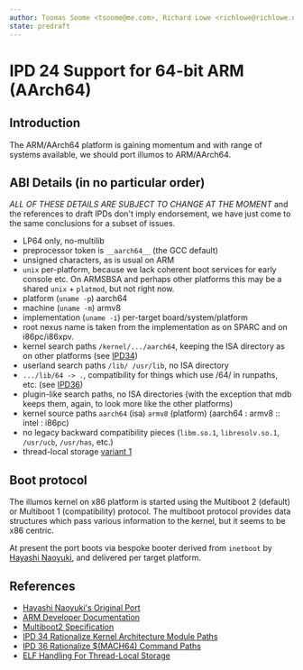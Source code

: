 ```yaml
---
author: Toomas Soome <tsoome@me.com>, Richard Lowe <richlowe@richlowe.net>
state: predraft
---
```


# IPD 24 Support for 64-bit ARM (AArch64)

## Introduction

The ARM/AArch64 platform is gaining momentum and with range of systems available, we
should port illumos to ARM/AArch64.

## ABI Details (in no particular order)

_ALL OF THESE DETAILS ARE SUBJECT TO CHANGE AT THE MOMENT_
and the references to draft IPDs don't imply endorsement, we have just come
to the same conclusions for a subset of issues.

- LP64 only, no-multilib
- preprocessor token is `__aarch64__` (the GCC default)
- unsigned characters, as is usual on ARM
- `unix` per-platform, because we lack coherent boot services for early
  console etc.  On ARMSBSA and perhaps other platforms this may be a
  shared `unix` + `platmod`, but not right now.
- platform (`uname -p`) aarch64
- machine (`uname -m`) armv8
- implementation (`uname -i`) per-target board/system/platform
- root nexus name is taken from the implementation as on SPARC and on i86pc/i86xpv.
- kernel search paths `/kernel/.../aarch64`, keeping the ISA directory as on
  other platforms (see [IPD34](../0034/README.md))
- userland search paths `/lib/ /usr/lib`, no ISA directory
- `.../lib/64 -> .`, compatibility for things which use /64/ in runpaths, etc.
  (see [IPD36](../0036/README.md))
- plugin-like search paths, no ISA directories (with the exception that mdb
  keeps them, again, to look more like the other platforms)
- kernel source paths `aarch64` (isa) `armv8` (platform)
  (aarch64 : armv8 :: intel : i86pc)
- no legacy backward compatibility pieces (`libm.so.1`, `libresolv.so.1`,
  `/usr/ucb`, `/usr/has`, etc.)
- thread-local storage [variant 1](https://www.akkadia.org/drepper/tls.pdf)

## Boot protocol

The illumos kernel on x86 platform is started using the Multiboot 2 (default)
or Multiboot 1 (compatibility) protocol. The multiboot protocol provides data
structures which pass various information to the kernel, but it seems to be
x86 centric.

At present the port boots via bespoke booter derived from `inetboot` by
[Hayashi Naoyuki](https://github.com/n-hys), and delivered per target
platform.

## References

* [Hayashi Naoyuki's Original Port](https://github.com/n-hys/illumos-gate/wiki)
* [ARM Developer Documentation](https://developer.arm.com/documentation/#sort=relevancy&f:@navigationhierarchiesproducts=[Architectures,CPU%20Architecture,A-Profile,Armv8-A])
* [Multiboot2 Specification](https://www.gnu.org/software/grub/manual/multiboot2/multiboot.html)
* [IPD 34 Rationalize Kernel Architecture Module Paths](../0034/README.md)
* [IPD 36 Rationalize $(MACH64) Command Paths](../0036/README.md)
* [ELF Handling For Thread-Local Storage](https://www.akkadia.org/drepper/tls.pdf)
